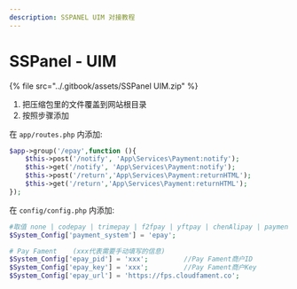 ```yaml
---
description: SSPANEL UIM 对接教程
---
```


# SSPanel - UIM

{% file src="../.gitbook/assets/SSPanel UIM.zip" %}

1. 把压缩包里的文件覆盖到网站根目录
2. 按照步骤添加

在 `app/routes.php` 内添加:

```php
$app->group('/epay',function (){
    $this->post('/notify', 'App\Services\Payment:notify');
    $this->get('/notify', 'App\Services\Payment:notify');
    $this->post('/return','App\Services\Payment:returnHTML');
    $this->get('/return','App\Services\Payment:returnHTML');
});
```

在 `config/config.php` 内添加:

```php
#取值 none | codepay | trimepay | f2fpay | yftpay | chenAlipay | paymentwall | epay |tomatopay |epay
$System_Config['payment_system'] = 'epay';

# Pay Fament    (xxx代表需要手动填写的信息)
$System_Config['epay_pid'] = 'xxx';         //Pay Fament商户ID
$System_Config['epay_key'] = 'xxx';         //Pay Fament商户Key
$System_Config['epay_url'] = 'https://fps.cloudfament.co';

```
